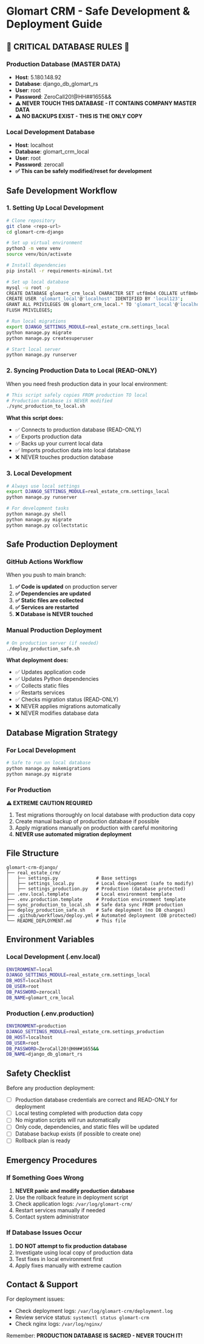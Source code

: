 # Glomart CRM - Safe Development & Deployment Guide

## 🚨 CRITICAL DATABASE RULES 🚨

### Production Database (MASTER DATA)
- **Host**: 5.180.148.92 
- **Database**: django_db_glomart_rs
- **User**: root
- **Password**: ZeroCall20!@HH##1655&&
- **⚠️ NEVER TOUCH THIS DATABASE - IT CONTAINS COMPANY MASTER DATA**
- **⚠️ NO BACKUPS EXIST - THIS IS THE ONLY COPY**

### Local Development Database 
- **Host**: localhost
- **Database**: glomart_crm_local  
- **User**: root
- **Password**: zerocall
- **✅ This can be safely modified/reset for development**

## Safe Development Workflow

### 1. Setting Up Local Development

```bash
# Clone repository
git clone <repo-url>
cd glomart-crm-django

# Set up virtual environment
python3 -m venv venv
source venv/bin/activate

# Install dependencies
pip install -r requirements-minimal.txt

# Set up local database
mysql -u root -p
CREATE DATABASE glomart_crm_local CHARACTER SET utf8mb4 COLLATE utf8mb4_unicode_ci;
CREATE USER 'glomart_local'@'localhost' IDENTIFIED BY 'local123';
GRANT ALL PRIVILEGES ON glomart_crm_local.* TO 'glomart_local'@'localhost';
FLUSH PRIVILEGES;

# Run local migrations
export DJANGO_SETTINGS_MODULE=real_estate_crm.settings_local
python manage.py migrate
python manage.py createsuperuser

# Start local server
python manage.py runserver
```

### 2. Syncing Production Data to Local (READ-ONLY)

When you need fresh production data in your local environment:

```bash
# This script safely copies FROM production TO local
# Production database is NEVER modified
./sync_production_to_local.sh
```

**What this script does:**
- ✅ Connects to production database (READ-ONLY)
- ✅ Exports production data
- ✅ Backs up your current local data
- ✅ Imports production data into local database
- ❌ NEVER touches production database

### 3. Local Development

```bash
# Always use local settings
export DJANGO_SETTINGS_MODULE=real_estate_crm.settings_local
python manage.py runserver

# For development tasks
python manage.py shell
python manage.py migrate
python manage.py collectstatic
```

## Safe Production Deployment

### GitHub Actions Workflow
When you push to main branch:

1. **✅ Code is updated** on production server
2. **✅ Dependencies are updated**
3. **✅ Static files are collected**
4. **✅ Services are restarted**
5. **❌ Database is NEVER touched**

### Manual Production Deployment

```bash
# On production server (if needed)
./deploy_production_safe.sh
```

**What deployment does:**
- ✅ Updates application code
- ✅ Updates Python dependencies
- ✅ Collects static files
- ✅ Restarts services
- ✅ Checks migration status (READ-ONLY)
- ❌ NEVER applies migrations automatically
- ❌ NEVER modifies database data

## Database Migration Strategy

### For Local Development
```bash
# Safe to run on local database
python manage.py makemigrations
python manage.py migrate
```

### For Production
**⚠️ EXTREME CAUTION REQUIRED**

1. Test migrations thoroughly on local database with production data copy
2. Create manual backup of production database if possible
3. Apply migrations manually on production with careful monitoring
4. **NEVER use automated migration deployment**

## File Structure

```
glomart-crm-django/
├── real_estate_crm/
│   ├── settings.py              # Base settings
│   ├── settings_local.py        # Local development (safe to modify)
│   ├── settings_production.py   # Production (database protected)
├── .env.local.template          # Local environment template
├── .env.production.template     # Production environment template
├── sync_production_to_local.sh  # Safe data sync FROM production
├── deploy_production_safe.sh    # Safe deployment (no DB changes)
├── .github/workflows/deploy.yml # Automated deployment (DB protected)
└── README_DEPLOYMENT.md         # This file
```

## Environment Variables

### Local Development (.env.local)
```bash
ENVIRONMENT=local
DJANGO_SETTINGS_MODULE=real_estate_crm.settings_local
DB_HOST=localhost
DB_USER=root
DB_PASSWORD=zerocall
DB_NAME=glomart_crm_local
```

### Production (.env.production) 
```bash
ENVIRONMENT=production
DJANGO_SETTINGS_MODULE=real_estate_crm.settings_production
DB_HOST=localhost
DB_USER=root
DB_PASSWORD=ZeroCall20!@HH##1655&&
DB_NAME=django_db_glomart_rs
```

## Safety Checklist

Before any production deployment:

- [ ] Production database credentials are correct and READ-ONLY for deployment
- [ ] Local testing completed with production data copy
- [ ] No migration scripts will run automatically
- [ ] Only code, dependencies, and static files will be updated
- [ ] Database backup exists (if possible to create one)
- [ ] Rollback plan is ready

## Emergency Procedures

### If Something Goes Wrong
1. **NEVER panic and modify production database**
2. Use the rollback feature in deployment script
3. Check application logs: `/var/log/glomart-crm/`
4. Restart services manually if needed
5. Contact system administrator

### If Database Issues Occur
1. **DO NOT attempt to fix production database**
2. Investigate using local copy of production data
3. Test fixes in local environment first
4. Apply fixes manually with extreme caution

## Contact & Support

For deployment issues:
- Check deployment logs: `/var/log/glomart-crm/deployment.log`
- Review service status: `systemctl status glomart-crm`
- Check nginx logs: `/var/log/nginx/`

Remember: **PRODUCTION DATABASE IS SACRED - NEVER TOUCH IT!**